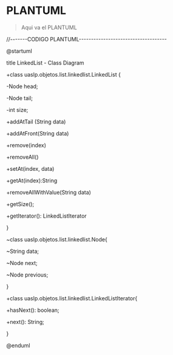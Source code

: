 # PLANTUML
> Aqui va el PLANTUML

//-------CODIGO PLANTUML------------------------------------

@startuml

title LinkedList - Class Diagram


+class uaslp.objetos.list.linkedlist.LinkedList {

-Node head; 

-Node tail;

-int size;

+addAtTail (String data)

+addAtFront(String data)

+remove(index)

+removeAll()

+setAt(index, data)

+getAt(index):String

+removeAllWithValue(String data)

+getSize();

+getIterator(): LinkedListIterator

}

~class uaslp.objetos.list.linkedlist.Node{

~String data;

~Node next;

~Node previous;

}

+class uaslp.objetos.list.linkedlist.LinkedListIterator{

+hasNext(): boolean;

+next(): String;

}


@enduml
